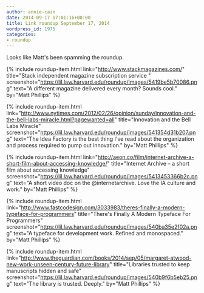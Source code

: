 ```yaml
---
author: annie-cain
date: 2014-09-17 17:01:16+00:00
title: Link roundup September 17, 2014
wordpress_id: 1975
categories:
- roundup
---
```


Looks like Matt's been spamming the roundup.

{% include roundup-item.html
  link="http://www.stackmagazines.com/"
  title="Stack independent magazine subscription service "
  screenshot="https://lil.law.harvard.edu/roundup/images/5419be5b70086.png"
  text="A different magazine delivered every month? Sounds cool."
  by="Matt Phillips"
%}

{% include roundup-item.html
  link="http://www.nytimes.com/2012/02/26/opinion/sunday/innovation-and-the-bell-labs-miracle.html?pagewanted=all"
  title="Innovation and the Bell Labs Miracle"
  screenshot="https://lil.law.harvard.edu/roundup/images/541354d31b207.png"
  text="The Idea Factory is the best thing I've read about the organization and process required to pump out innovation."
  by="Matt Phillips"
%}

{% include roundup-item.html
  link="http://aeon.co/film/internet-archive-a-short-film-about-accessing-knowledge/"
  title="Internet Archive – a short film about accessing knowledge"
  screenshot="https://lil.law.harvard.edu/roundup/images/5413453366b2c.png"
  text="A short video doc on the @internetarchive. Love the IA culture and work."
  by="Matt Phillips"
%}

{% include roundup-item.html
  link="http://www.fastcodesign.com/3033983/theres-finally-a-modern-typeface-for-programmers"
  title="There's Finally A Modern Typeface For Programmers"
  screenshot="https://lil.law.harvard.edu/roundup/images/540ba35e2f02a.png"
  text="A typeface for development work. Refined and monospaced."
  by="Matt Phillips"
%}

{% include roundup-item.html
  link="http://www.theguardian.com/books/2014/sep/05/margaret-atwood-new-work-unseen-century-future-library"
  title="Libraries trusted to keep manuscripts hidden and safe"
  screenshot="https://lil.law.harvard.edu/roundup/images/540b9f6b5eb25.png"
  text="The library is trusted. Deeply."
  by="Matt Phillips"
%}

